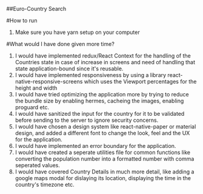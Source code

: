 ##Euro-Country Search

#How to run

1. Make sure you have yarn setup on your computer




#What would I have done given more time?

1. I would have implemented redux/React Context for the handling of the Countries state in case of increase in screens and need of handling that state application-bound since it's reusable.
2. I would have implemented responsiveness by using a library react-native-responsive-screens which uses the Viewport percentages for the height and width
3. I would have tried optimizing the application more by trying to reduce the bundle size by enabling hermes, cacheing the images, enabling proguard etc.
4. I would have sanitized the input for the country for it to be validated before sending to the server to ignore security concerns.
5. I would have chosen a design system like react-native-paper or material design, and added a different font to change the look, feel and the UX for the application.
6. I would have implemented an error boundary for the application.
7. I would have created a seperate utilities file for common functions like converting the population number into a formatted number with comma seperated values.
8. I would have covered Country Details in much more detail, like adding a google maps modal for dislaying its location, displaying the time in the country's timezone etc.